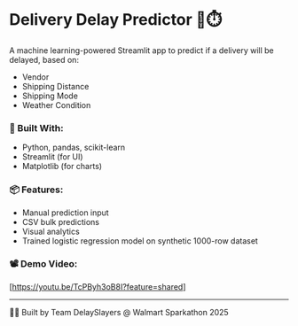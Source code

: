 # Delivery Delay Predictor 🚚⏱️

A machine learning-powered Streamlit app to predict if a delivery will be delayed, based on:

- Vendor
- Shipping Distance
- Shipping Mode
- Weather Condition

### 🔧 Built With:
- Python, pandas, scikit-learn
- Streamlit (for UI)
- Matplotlib (for charts)

### 📦 Features:
- Manual prediction input
- CSV bulk predictions
- Visual analytics
- Trained logistic regression model on synthetic 1000-row dataset

### 📽️ Demo Video:
[https://youtu.be/TcPByh3oB8I?feature=shared]

---

👨‍💻 Built by Team DelaySlayers @ Walmart Sparkathon 2025
